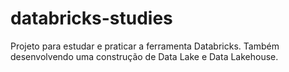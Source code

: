 # databricks-studies
Projeto para estudar e praticar a ferramenta Databricks. Também desenvolvendo uma construção de Data Lake e Data Lakehouse.

